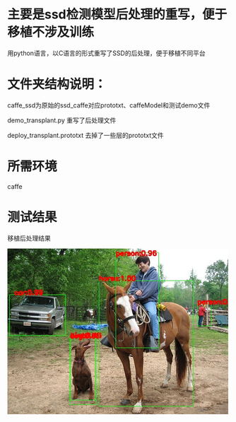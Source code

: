 # 主要是ssd检测模型后处理的重写，便于移植不涉及训练


用python语言，以C语言的形式重写了SSD的后处理，便于移植不同平台


# 文件夹结构说明：

  caffe_ssd为原始的ssd_caffe对应prototxt、caffeModel和测试demo文件
  
  demo_transplant.py 重写了后处理文件
  
  deploy_transplant.prototxt 去掉了一些层的prototxt文件
  

# 所需环境
caffe

# 测试结果
移植后处理结果

![image](https://github.com/cqu20160901/ssd_caffe/blob/master/test_result.jpg)
